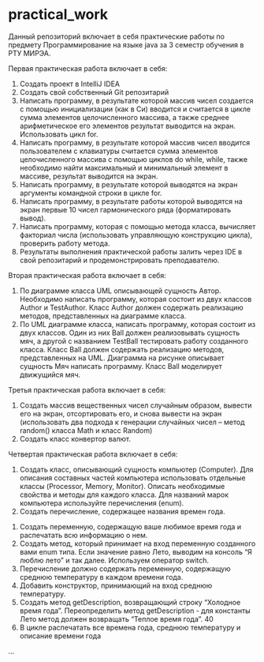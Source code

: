 # practical_work
Данный репозиторий включает в себя практические работы по предмету Программирование на языке java за 3 семестр обучения в РТУ МИРЭА.

Первая практическая работа включает в себя:

1. Создать проект в IntelliJ IDEA
2. Создать свой собственный Git репозитарий
3. Написать программу, в результате которой массив чисел создается с
помощью инициализации (как в Си) вводится и считается в цикле сумма элементов целочисленного массива, а также среднее арифметическое его элементов результат выводится на экран. Использовать цикл for.
4. Написать программу, в результате которой массив чисел вводится пользователем с клавиатуры считается сумма элементов целочисленного массива с помощью циклов do while, while, также необходимо найти максимальный и минимальный элемент в массиве, результат выводится на экран.
5. Написать программу, в результате которой выводятся на экран аргументы командной строки в цикле for.
6. Написать программу, в результате работы которой выводятся на экран первые 10 чисел гармонического ряда (форматировать вывод).
7. Написать программу, которая с помощью метода класса, вычисляет факториал числа (использовать управляющую конструкцию цикла), проверить работу метода.
8. Результаты выполнения практической работы залить через IDE в свой репозитарий и продемонстрировать преподавателю.

Вторая практическая работа включает в себя:

1. По диаграмме класса UML описывающей сущность Автор. Необходимо написать программу, которая состоит из двух классов Author и TestAuthor. Класс Author должен содержать реализацию методов, представленных на диаграмме класса.
2. По UML диаграмме класса, написать программу, которая состоит из двух классов. Один из них Ball должен реализовывать сущность мяч, а другой с названием TestBall тестировать работу созданного класса. Класс Ball должен содержать реализацию методов, представленных на UML. Диаграмма на рисунке описывает сущность Мяч написать программу. Класс Ball моделирует движущийся мяч.

Третья практическая работа включает в себя:

1. Создать массив вещественных чисел случайным образом, вывести его на экран, отсортировать его, и снова вывести на экран (использовать два подхода к генерации случайных чисел – метод random() класса Math и класс Random)
2. Создать класс конвертор валют.

Четвертая практическая работа включает в себя:

1. Создать класс, описывающий сущность компьютер (Computer). Для описания составных частей компьютера использовать отдельные классы (Processor, Memory, Monitor). Описать необходимые свойства и методы для каждого класса. Для названий марок компьютера используйте перечисления (enum).
2. Создать перечисление, содержащее названия времен года.
1) Создать переменную, содержащую ваше любимое время года и
распечатать всю информацию о нем.
2) Создать метод, который принимает на вход переменную созданного
вами enum типа. Если значение равно Лето, выводим на консоль “Я
люблю лето” и так далее. Используем оператор switch.
3) Перечисление должно содержать переменную, содержащую среднюю
температуру в каждом времени года.
4) Добавить конструктор, принимающий на вход среднюю температуру.
5) Создать метод getDescription, возвращающий строку “Холодное время
года”. Переопределить метод getDescription - для константы Лето метод должен возвращать “Теплое время года”.
40
6) В цикле распечатать все времена года, среднюю температуру и описание времени года

...
